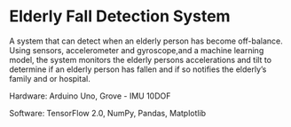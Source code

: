# Elderly Fall Detection System

A system that can detect when an elderly person has become off-balance. Using sensors, accelerometer and gyroscope,and a machine learning model, the system monitors the elderly persons accelerations and tilt to determine if an elderly person has fallen and if so notifies the elderly’s family and or hospital. 


Hardware: Arduino Uno, Grove - IMU 10DOF

Software: TensorFlow 2.0, NumPy, Pandas, Matplotlib
